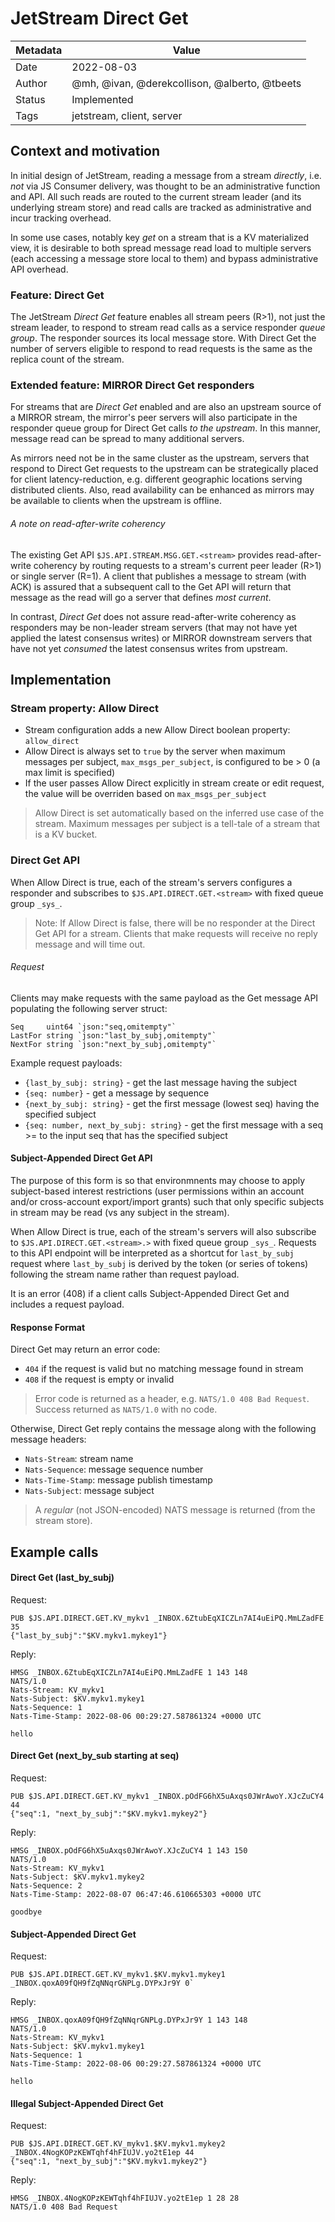 # JetStream Direct Get 

| Metadata | Value                                         |
|----------|-----------------------------------------------|
| Date     | 2022-08-03                                    |
| Author   | @mh, @ivan, @derekcollison, @alberto, @tbeets |
| Status   | Implemented                                   |
| Tags     | jetstream, client, server                     |

## Context and motivation 

In initial design of JetStream, reading a message from a stream _directly_, i.e. _not_ via JS Consumer delivery, was 
thought to be an administrative function and API. All such reads are routed to the current stream leader (and its 
underlying stream store) and read calls are tracked as administrative and incur tracking overhead.

In some use cases, notably key _get_ on a stream that is a KV materialized view, it is desirable to both
spread message read load to multiple servers (each accessing a message store local to them) and bypass
administrative API overhead.

### Feature: Direct Get

The JetStream _Direct Get_ feature enables all stream peers (R>1), not just the stream leader, to respond 
to stream read calls as a service responder _queue group_. The responder sources its local message
store. With Direct Get the number of servers eligible to respond to read requests is the same as the replica 
count of the stream.

### Extended feature: MIRROR Direct Get responders

For streams that are _Direct Get_ enabled and are also an upstream source of a MIRROR stream, the mirror's peer
servers will also participate in the responder queue group for Direct Get calls _to the upstream_. In this manner,
message read can be spread to many additional servers.  

As mirrors need not be in the same cluster as the upstream, servers that respond to Direct Get requests to the 
upstream can be strategically placed for client latency-reduction, e.g. different geographic locations serving distributed
clients. Also, read availability can be enhanced as mirrors may be available to clients when the upstream is offline.

###### A note on read-after-write coherency

The existing Get API `$JS.API.STREAM.MSG.GET.<stream>` provides read-after-write coherency by routing requests to a 
stream's current peer leader (R>1) or single server (R=1). A client that publishes a message to stream (with ACK) is 
assured that a subsequent call to the Get API will return that message as the read will go a server that defines 
_most current_. 

In contrast, _Direct Get_ does not assure read-after-write coherency as responders may be non-leader stream servers 
(that may not have yet applied the latest consensus writes) or MIRROR downstream servers that have not yet _consumed_ 
the latest consensus writes from upstream.

## Implementation

### Stream property: Allow Direct 

- Stream configuration adds a new Allow Direct boolean property: `allow_direct`
- Allow Direct is always set to `true` by the server when maximum messages per subject, `max_msgs_per_subject`, is configured to be > 0 (a max limit is specified)
- If the user passes Allow Direct explicitly in stream create or edit request, the value will be overriden
based on `max_msgs_per_subject`

> Allow Direct is set automatically based on the inferred use case of the stream. Maximum messages per subject is a
tell-tale of a stream that is a KV bucket.

### Direct Get API 

When Allow Direct is true, each of the stream's servers configures a responder and subscribes to 
`$JS.API.DIRECT.GET.<stream>` with fixed queue group `_sys_`. 

> Note: If Allow Direct is false, there will be no responder at the Direct Get API for a stream. Clients that make
> requests will receive no reply message and will time out.

###### Request

Clients may make requests with the same payload as the Get message API populating the following server struct:

 ```text
Seq     uint64 `json:"seq,omitempty"`
LastFor string `json:"last_by_subj,omitempty"`
NextFor string `json:"next_by_subj,omitempty"`
```

Example request payloads:
* `{last_by_subj: string}` - get the last message having the subject
* `{seq: number}` - get a message by sequence
* `{next_by_subj: string}` - get the first message (lowest seq) having the specified subject
* `{seq: number, next_by_subj: string}` - get the first message with a seq >= to the input seq that has the specified subject

#### Subject-Appended Direct Get API

The purpose of this form is so that environmnents may choose to apply subject-based interest restrictions (user permissions
within an account and/or cross-account export/import grants) such that only specific
subjects in stream may be read (vs any subject in the stream).

When Allow Direct is true, each of the stream's servers will also subscribe to `$JS.API.DIRECT.GET.<stream>.>` with
fixed queue group `_sys_`.  Requests to this API endpoint will be interpreted as a shortcut for `last_by_subj` request
where `last_by_subj` is derived by the token (or series of tokens) following the stream name rather than request payload.

It is an error (408) if a client calls Subject-Appended Direct Get and includes a request payload.

#### Response Format 

Direct Get may return an error code:
- `404` if the request is valid but no matching message found in stream 
- `408` if the request is empty or invalid

> Error code is returned as a header, e.g. `NATS/1.0 408 Bad Request`. Success returned as `NATS/1.0` with no code.

Otherwise, Direct Get reply contains the message along with the following message headers:
- `Nats-Stream`: stream name
- `Nats-Sequence`: message sequence number 
- `Nats-Time-Stamp`: message publish timestamp
- `Nats-Subject`: message subject

> A _regular_ (not JSON-encoded) NATS message is returned (from the stream store).

## Example calls

#### Direct Get (last_by_subj)

Request:
```text
PUB $JS.API.DIRECT.GET.KV_mykv1 _INBOX.6ZtubEqXICZLn7AI4uEiPQ.MmLZadFE 35
{"last_by_subj":"$KV.mykv1.mykey1"}
```

Reply:
```text
HMSG _INBOX.6ZtubEqXICZLn7AI4uEiPQ.MmLZadFE 1 143 148
NATS/1.0
Nats-Stream: KV_mykv1
Nats-Subject: $KV.mykv1.mykey1
Nats-Sequence: 1
Nats-Time-Stamp: 2022-08-06 00:29:27.587861324 +0000 UTC

hello
```

#### Direct Get (next_by_sub starting at seq)

Request:
```text
PUB $JS.API.DIRECT.GET.KV_mykv1 _INBOX.pOdFG6hX5uAxqs0JWrAwoY.XJcZuCY4 44
{"seq":1, "next_by_subj":"$KV.mykv1.mykey2"}
```

Reply:
```text
HMSG _INBOX.pOdFG6hX5uAxqs0JWrAwoY.XJcZuCY4 1 143 150
NATS/1.0
Nats-Stream: KV_mykv1
Nats-Subject: $KV.mykv1.mykey2
Nats-Sequence: 2
Nats-Time-Stamp: 2022-08-07 06:47:46.610665303 +0000 UTC

goodbye
```

#### Subject-Appended Direct Get
Request:
```text
PUB $JS.API.DIRECT.GET.KV_mykv1.$KV.mykv1.mykey1 _INBOX.qoxA09fQH9fZqNNqrGNPLg.DYPxJr9Y 0`
```

Reply:
```text
HMSG _INBOX.qoxA09fQH9fZqNNqrGNPLg.DYPxJr9Y 1 143 148
NATS/1.0
Nats-Stream: KV_mykv1
Nats-Subject: $KV.mykv1.mykey1
Nats-Sequence: 1
Nats-Time-Stamp: 2022-08-06 00:29:27.587861324 +0000 UTC

hello
```

#### Illegal Subject-Appended Direct Get
Request:
```text
PUB $JS.API.DIRECT.GET.KV_mykv1.$KV.mykv1.mykey2 _INBOX.4NogKOPzKEWTqhf4hFIUJV.yo2tE1ep 44
{"seq":1, "next_by_subj":"$KV.mykv1.mykey2"}
```

Reply:
```text
HMSG _INBOX.4NogKOPzKEWTqhf4hFIUJV.yo2tE1ep 1 28 28
NATS/1.0 408 Bad Request
```